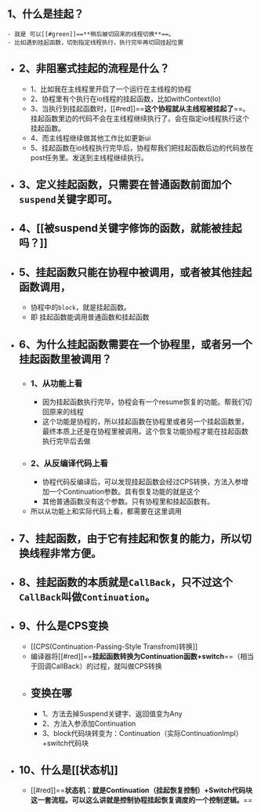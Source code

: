 ## 1、什么是挂起？
	- 就是 可以[[#green]]==**稍后被切回来的线程切换**==。
	- 比如遇到挂起函数，切到指定线程执行，执行完毕再切回挂起位置
- ## 2、非阻塞式挂起的流程是什么？
	- 1、比如我在主线程里开启了一个运行在主线程的协程
	- 2、协程里有个执行在io线程的挂起函数，比如withContext(Io)
	- 3、当执行到挂起函数时，[[#red]]==**这个协程就从主线程被挂起了**==。挂起函数里边的代码不会在主线程继续执行了。会在指定io线程执行这个挂起函数。
	- 4、而主线程继续做其他工作比如更新ui
	- 5、挂起函数在io线程执行完毕后，协程帮我们把挂起函数后边的代码放在post任务里。发送到主线程继续执行。
- ## 3、定义挂起函数，只需要在普通函数前面加个`suspend`关键字即可。
- ## 4、[[被suspend关键字修饰的函数，就能被挂起吗？]]
- ## 5、挂起函数只能在协程中被调用，或者被其他挂起函数调用，
	- 协程中的`block`，就是挂起函数。
	- 即 挂起函数能调用普通函数和挂起函数
- ## 6、为什么挂起函数需要在一个协程里，或者另一个挂起函数里被调用？
	- ### 1、从功能上看
		- 因为挂起函数执行完毕，协程会有一个resume恢复的功能。帮我们切回原来的线程
		- 这个功能是协程的，所以挂起函数在协程里或者另一个挂起函数里，最终本质上还是在协程里被调用。这个恢复功能协程才能在挂起函数执行完毕后去做
	- ### 2、从反编译代码上看
		- 协程代码反编译后，可以发现挂起函数会经过CPS转换，方法入参增加一个Continuation参数。具有恢复功能的就是这个
		- 其他普通函数没有这个参数。只有协程里和挂起函数有。
	- 所以从功能上和实际代码上看，都需要在这里调用
- ## 7、挂起函数，由于它有挂起和恢复的能力，所以切换线程非常方便。
- ## 8、挂起函数的本质就是`CallBack`，只不过这个`CallBack`叫做`Continuation`。
- ## 9、什么是CPS变换
	- [[CPS(Continuation-Passing-Style Transfrom)转换]]
	- 编译器将[[#red]]==**挂起函数转换为Continuation函数+switch**==（相当于回调CallBack）的过程，就叫做CPS转换
	- ## 变换在哪
		- 1、方法去掉Suspend关键字、返回值变为Any
		- 2、方法入参添加Continuation
		- 3、block代码块转变为：Continuation（实际ContinuationImpl）+switch代码块
- ## 10、什么是[[状态机]]
	- [[#red]]==**状态机：就是Continuation（挂起恢复控制）+Switch代码块这一套流程。可以这么讲就是控制协程挂起恢复调度的一个控制逻辑。**==